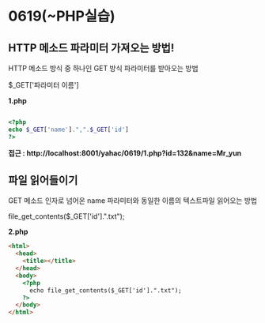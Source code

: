 # 0619(~PHP실습)

## HTTP 메소드 파라미터 가져오는 방법!

HTTP 메소드 방식 중 하나인 GET 방식 파라미터를 받아오는 방법  
  
$_GET['파라미터 이름']  
  
**1.php**  
```php

<?php
echo $_GET['name'].",".$_GET['id']
?>
```

**접근 : http://localhost:8001/yahac/0619/1.php?id=132&name=Mr_yun**  



## 파일 읽어들이기

GET 메소드 인자로 넘어온 name 파라미터와 동일한 이름의 텍스트파일 읽어오는 방법  
  
file_get_contents($_GET['id'].".txt");  
  
**2.php**  
```html
<html>
  <head>
    <title></title>
  </head>
  <body>
    <?php
      echo file_get_contents($_GET['id'].".txt");
    ?>
  </body>
</html>
```